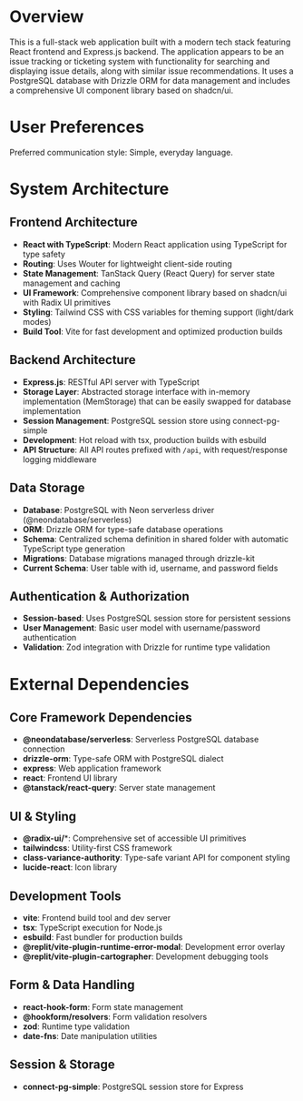 # Overview

This is a full-stack web application built with a modern tech stack featuring React frontend and Express.js backend. The application appears to be an issue tracking or ticketing system with functionality for searching and displaying issue details, along with similar issue recommendations. It uses a PostgreSQL database with Drizzle ORM for data management and includes a comprehensive UI component library based on shadcn/ui.

# User Preferences

Preferred communication style: Simple, everyday language.

# System Architecture

## Frontend Architecture
- **React with TypeScript**: Modern React application using TypeScript for type safety
- **Routing**: Uses Wouter for lightweight client-side routing
- **State Management**: TanStack Query (React Query) for server state management and caching
- **UI Framework**: Comprehensive component library based on shadcn/ui with Radix UI primitives
- **Styling**: Tailwind CSS with CSS variables for theming support (light/dark modes)
- **Build Tool**: Vite for fast development and optimized production builds

## Backend Architecture  
- **Express.js**: RESTful API server with TypeScript
- **Storage Layer**: Abstracted storage interface with in-memory implementation (MemStorage) that can be easily swapped for database implementation
- **Session Management**: PostgreSQL session store using connect-pg-simple
- **Development**: Hot reload with tsx, production builds with esbuild
- **API Structure**: All API routes prefixed with `/api`, with request/response logging middleware

## Data Storage
- **Database**: PostgreSQL with Neon serverless driver (@neondatabase/serverless)
- **ORM**: Drizzle ORM for type-safe database operations
- **Schema**: Centralized schema definition in shared folder with automatic TypeScript type generation
- **Migrations**: Database migrations managed through drizzle-kit
- **Current Schema**: User table with id, username, and password fields

## Authentication & Authorization
- **Session-based**: Uses PostgreSQL session store for persistent sessions
- **User Management**: Basic user model with username/password authentication
- **Validation**: Zod integration with Drizzle for runtime type validation

# External Dependencies

## Core Framework Dependencies
- **@neondatabase/serverless**: Serverless PostgreSQL database connection
- **drizzle-orm**: Type-safe ORM with PostgreSQL dialect
- **express**: Web application framework
- **react**: Frontend UI library
- **@tanstack/react-query**: Server state management

## UI & Styling
- **@radix-ui/***: Comprehensive set of accessible UI primitives
- **tailwindcss**: Utility-first CSS framework
- **class-variance-authority**: Type-safe variant API for component styling
- **lucide-react**: Icon library

## Development Tools
- **vite**: Frontend build tool and dev server
- **tsx**: TypeScript execution for Node.js
- **esbuild**: Fast bundler for production builds
- **@replit/vite-plugin-runtime-error-modal**: Development error overlay
- **@replit/vite-plugin-cartographer**: Development debugging tools

## Form & Data Handling
- **react-hook-form**: Form state management
- **@hookform/resolvers**: Form validation resolvers
- **zod**: Runtime type validation
- **date-fns**: Date manipulation utilities

## Session & Storage
- **connect-pg-simple**: PostgreSQL session store for Express
